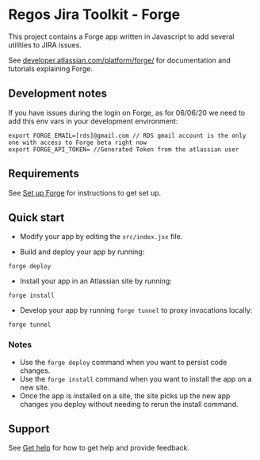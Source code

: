 # Regos Jira Toolkit - Forge 

This project contains a Forge app written in Javascript to add several utilities to JIRA issues.

See [developer.atlassian.com/platform/forge/](https://developer.atlassian.com/platform/forge) for documentation and tutorials explaining Forge.

## Development notes

If you have issues during the login on Forge, as for 06/06/20 we need to add this env vars in your development environment:

```
export FORGE_EMAIL=[rds]@gmail.com // RDS gmail account is the only one with access to Forge beta right now
export FORGE_API_TOKEN= //Generated Token from the atlassian user 
```
## Requirements

See [Set up Forge](https://developer.atlassian.com/platform/forge/set-up-forge/) for instructions to get set up.

## Quick start

- Modify your app by editing the `src/index.jsx` file.

- Build and deploy your app by running:
```
forge deploy
```

- Install your app in an Atlassian site by running:
```
forge install
```

- Develop your app by running `forge tunnel` to proxy invocations locally:
```
forge tunnel
```

### Notes
- Use the `forge deploy` command when you want to persist code changes.
- Use the `forge install` command when you want to install the app on a new site.
- Once the app is installed on a site, the site picks up the new app changes you deploy without needing to rerun the install command.

## Support

See [Get help](https://developer.atlassian.com/platform/forge/get-help/) for how to get help and provide feedback.
